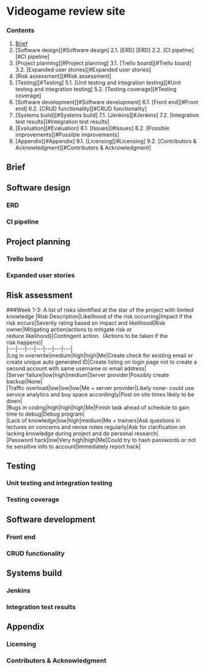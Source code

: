# Videogame review site

### Contents

1. [Brief](#Brief) 
2. [Software design][#Software design]
    2.1. [ERD] [ERD]
    2.2. [CI pipeline][#CI pipeline]
3. [Project planning][#Project planning]
    3.1. [Trello board][#Trello board]
    3.2. [Expanded user stories][#Expanded user stories]
4. [Risk assessment][#Risk assessment]
5. [Testing][#Testing]
    5.1. [Unit testing and integration testing][#Unit testing and integration testing]
    5.2. [Testing coverage][#Testing coverage]
6. [Software development][#Software development]
    6.1. [Front end][#Front end]
    6.2. [CRUD functionality][#CRUD functionality]
7. [Systems build][#Systems build]
    7.1. [Jenkins][#Jenkins]
    7.2. [Integration test results][#Integration test results]
8. [Evaluation][#Evaluation]
    8.1. [Issues][#Issues]
    8.2. [Possible improvements][#Possible improvements]
9. [Appendix][#Appendix]
    9.1. [Licensing][#Licensing]
    9.2. [Contributors & Acknowledgment][#Contributors & Acknowledgment]







## Brief



## Software design


### ERD

### CI pipeline



## Project planning

### Trello board

### Expanded user stories

## Risk assessment 

###Week 1-3:
A list of risks identified at the star of the project with limited knowledge 
|Risk Description|Likelihood of the risk occurring|Impact if the risk occurs|Severity rating based on impact and likelihood|Risk owner|Mitigating action(actions to mitigate risk or reduce likelihood)|Contingent action.  (Actions to be taken if the risk happens)|  
|---|---|---|---|---|---|---|  
|Log in overwrite|medium|high|high|Me|Create check for existing email or create unique auto generated ID|Create listing on login page not to create a second account with same username or email address|  
|Server failure|low|high|medium|Server provider|Possibly create backup|None|  
|Traffic overload|low|low|low|Me + server provider|Likely none- could use service analytics and buy space accordingly|Post on site times likely to be down|  
|Bugs in coding|high|high|high|Me|Finish task ahead of schedule to gain time to debug|Debug program|  
|Lack of knowledge|low|high|medium|Me + trainers|Ask questions in lectures on concerns and revise notes regularly|Ask for clarification on lacking knowledge during project and do personal research|  
|Password hack|low|Very high|high|Me|Could try to hash passwords or not tie sensitive info to account|Immediately report hack|


## Testing

### Unit testing and integration testing


### Testing coverage


## Software development

### Front end

### CRUD functionality


## Systems build

### Jenkins

### Integration test results


## Appendix

### Licensing 

### Contributors & Acknowledgment
